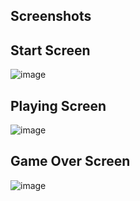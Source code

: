 ## Screenshots

## Start Screen
![image](https://github.com/Varchasva45/colour-chase/assets/97362029/1b2af39a-fa7a-40f5-ba27-9f18c854f55f)

## Playing Screen
![image](https://github.com/Varchasva45/colour-chase/assets/97362029/e617a2fd-f462-416d-90a0-21a3be161f5b)

## Game Over Screen
![image](https://github.com/Varchasva45/colour-chase/assets/97362029/fb70d464-620b-4e48-bab1-f2e42d3c478a)


